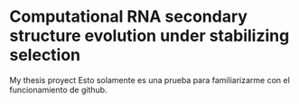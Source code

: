 # Computational RNA secondary structure evolution under stabilizing selection
My thesis proyect 
Esto solamente es una prueba para familiarizarme con el funcionamiento de github.
